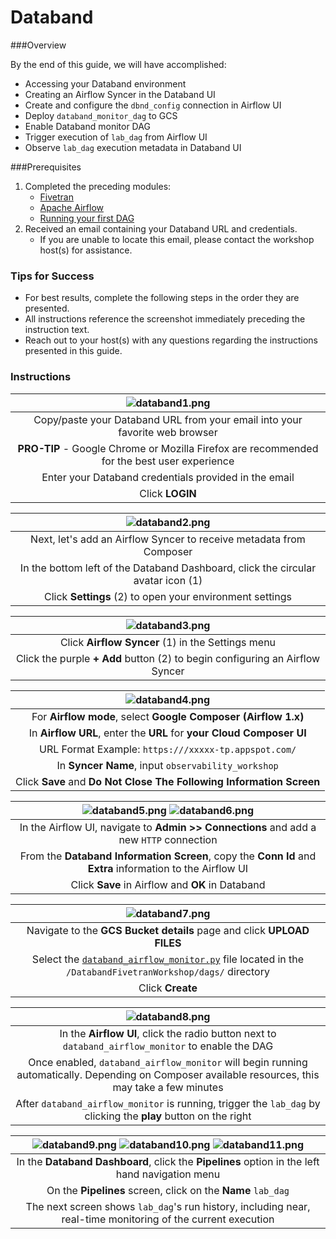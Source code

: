 # Databand <a name="integrate-databand-with-apache-airflow"></a> 

###Overview

By the end of this guide, we will have accomplished:
* Accessing your Databand environment
* Creating an Airflow Syncer in the Databand UI
* Create and configure the `dbnd_config` connection in Airflow UI
* Deploy `databand_monitor_dag` to GCS
* Enable Databand monitor DAG
* Trigger execution of `lab_dag` from Airflow UI
* Observe `lab_dag` execution metadata in Databand UI

###Prerequisites
1. Completed the preceding modules:
   * [Fivetran](https://github.com/databand-ai/DatabandFivetranWorkshop/tree/master/guide/fivetran#fivetran)
   * [Apache Airflow](https://github.com/databand-ai/DatabandFivetranWorkshop/tree/master/guide/apache-airflow#apache-airflow)
   * [Running your first DAG](https://github.com/databand-ai/DatabandFivetranWorkshop/tree/master/guide/dag#running-your-first-dag)
2. Received an email containing your Databand URL and credentials.
   * If you are unable to locate this email, please contact the workshop host(s) for assistance.

### Tips for Success
* For best results, complete the following steps in the order they are presented.
* All instructions reference the screenshot immediately preceding the instruction text.
* Reach out to your host(s) with any questions regarding the instructions presented in this guide.

### Instructions

| ![databand1.png](../../images/databand1.png) |
|:--:|
| Copy/paste your Databand URL from your email into your favorite web browser |
| **PRO-TIP** - Google Chrome or Mozilla Firefox are recommended for the best user experience |
| Enter your Databand credentials provided in the email |
| Click **LOGIN** |

| ![databand2.png](../../images/databand2.png) |
|:--:|
| Next, let's add an Airflow Syncer to receive metadata from Composer |
| In the bottom left of the Databand Dashboard, click the circular avatar icon (1) |
| Click **Settings** (2) to open your environment settings |

| ![databand3.png](../../images/databand3.png) |
|:--:|
| Click **Airflow Syncer** (1) in the Settings menu |
| Click the purple **+ Add** button (2) to begin configuring an Airflow Syncer |

| ![databand4.png](../../images/databand4.png) |
|:--:|
| For **Airflow mode**, select **Google Composer (Airflow 1.x)**  |
| In **Airflow URL**, enter the **URL** for **your Cloud Composer UI** |
| URL Format Example: `https:///xxxxx-tp.appspot.com/` |
| In **Syncer Name**, input `observability_workshop` |
| Click **Save** and **Do Not Close The Following Information Screen** |

| ![databand5.png](../../images/databand5.png) ![databand6.png](../../images/databand6.png) |
|:--:|
| In the Airflow UI, navigate to **Admin >> Connections** and add a new `HTTP` connection |
| From the **Databand Information Screen**, copy the **Conn Id** and **Extra** information to the Airflow UI |
| Click **Save** in Airflow and **OK** in Databand |

| ![databand7.png](../../images/databand7.png) |
|:--:|
| Navigate to the **GCS Bucket details** page and click **UPLOAD FILES** |
| Select the [`databand_airflow_monitor.py`](https://github.com/databand-ai/DatabandFivetranWorkshop/tree/master/dags/databand_airflow_monitor.py) file located in the `/DatabandFivetranWorkshop/dags/` directory |
| Click **Create** |

| ![databand8.png](../../images/databand8.png) |
|:--:|
| In the **Airflow UI**, click the radio button next to `databand_airflow_monitor` to enable the DAG |
| Once enabled, `databand_airflow_monitor` will begin running automatically. Depending on Composer available resources, this may take a few minutes |
| After `databand_airflow_monitor` is running, trigger the `lab_dag` by clicking the **play** button on the right |

| ![databand9.png](../../images/databand9.png) ![databand10.png](../../images/databand10.png) ![databand11.png](../../images/databand11.png) |
|:--:|
| In the **Databand Dashboard**, click the **Pipelines** option in the left hand navigation menu |
| On the **Pipelines** screen, click on the **Name** `lab_dag` |
| The next screen shows `lab_dag`'s run history, including near, real-time monitoring of the current execution |

